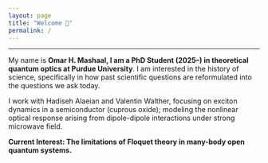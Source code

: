 ```yaml
---
layout: page
title: "Welcome 👋︎"
permalink: /
---
```


---

<p>My name is <strong>Omar H. Mashaal, I am a PhD Student (2025–) in theoretical quantum optics at Purdue University</strong>. I am interested in the history of science, specifically in how past scientific questions are reformulated into the questions we ask today.</p>

<p>I work with Hadiseh Alaeian and Valentin Walther, focusing on exciton dynamics in a semiconductor (cuprous oxide); modeling the nonlinear optical response arising from dipole-dipole interactions under strong microwave field.</p>

<p><strong>Current Interest: The limitations of Floquet theory in many-body open quantum systems.</strong></p>

